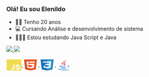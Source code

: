 ### Olá! Eu sou Elenildo
- 👦🏽 Tenho 20 anos
- 💻 Cursando Análise e desenvolvimento de sistema
- 👨🏽‍💻 Estou estudando Java Script e Java

<div>
  <a href="https://github.com/Elenildo-Magalhaes">
  <img height="180em" src="https://github-readme-stats.vercel.app/api?username=Elenildo-Magalhaes&show_icons=true&theme=dracula&include_all_commits=true&count_private=true"/>
  <img height="180em" src="https://github-readme-stats.vercel.app/api/top-langs/?username=Elenildo-Magalhaes&layout=compact&langs_count=7&theme=dracula"/>
</div>
<div style="display: inline_block"><br>
  <img align="center" alt="Elenildo-Js" height="30" width="40" src="https://raw.githubusercontent.com/devicons/devicon/master/icons/javascript/javascript-plain.svg">
  <img align="center" alt="Elenildo-HTML" height="30" width="40" src="https://raw.githubusercontent.com/devicons/devicon/master/icons/html5/html5-original.svg">
  <img align="center" alt="Elenildo-CSS" height="30" width="40" src="https://raw.githubusercontent.com/devicons/devicon/master/icons/css3/css3-original.svg">
  <img align="center" alt="Elenildo-java" height="30" width="40" src="https://raw.githubusercontent.com/devicons/devicon/master/icons/java/java-original.svg">
  </div>

